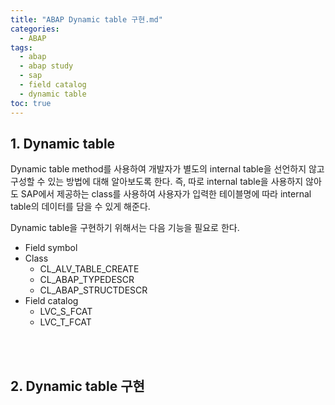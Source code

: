 ```yaml
---
title: "ABAP Dynamic table 구현.md"
categories: 
  - ABAP
tags:
  - abap
  - abap study
  - sap
  - field catalog
  - dynamic table
toc: true
---
```


## 1. Dynamic table

Dynamic table method를 사용하여 개발자가 별도의 internal table을 선언하지 않고 구성할 수 있는 방법에 대해 알아보도록 한다. 즉, 따로 internal table을 사용하지 않아도 SAP에서 제공하는 class를 사용하여 사용자가 입력한 테이블명에 따라 internal table의 데이터를 담을 수 있게 해준다. 

Dynamic table을 구현하기 위해서는 다음 기능을 필요로 한다.

- Field symbol
- Class
  - CL_ALV_TABLE_CREATE
  - CL_ABAP_TYPEDESCR
  - CL_ABAP_STRUCTDESCR
- Field catalog
  - LVC_S_FCAT
  - LVC_T_FCAT

<br><br>

## 2. Dynamic table 구현





